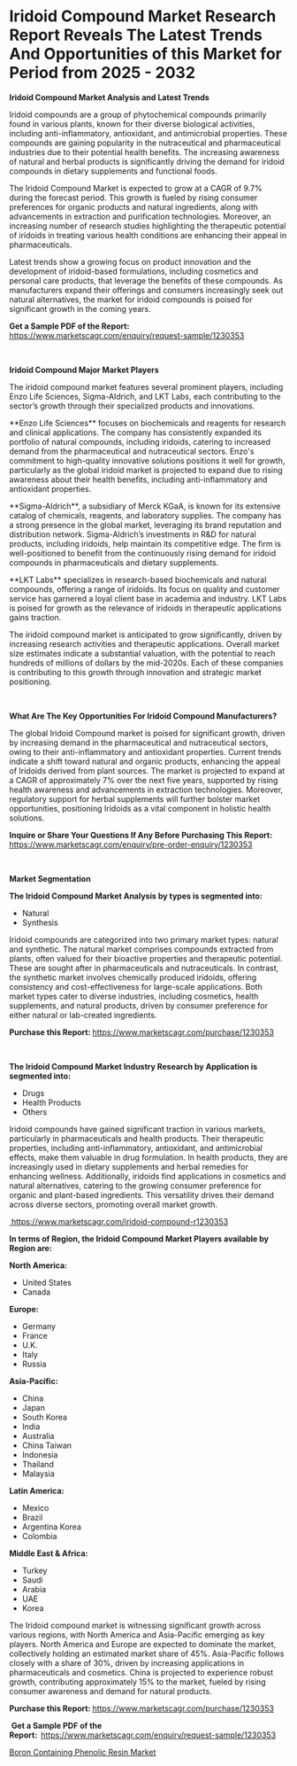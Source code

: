 <p><h1>Iridoid Compound Market Research Report Reveals The Latest Trends And Opportunities of this Market for Period from 2025 - 2032</h1></p><p><strong>Iridoid Compound Market Analysis and Latest Trends</strong></p>
<p><p>Iridoid compounds are a group of phytochemical compounds primarily found in various plants, known for their diverse biological activities, including anti-inflammatory, antioxidant, and antimicrobial properties. These compounds are gaining popularity in the nutraceutical and pharmaceutical industries due to their potential health benefits. The increasing awareness of natural and herbal products is significantly driving the demand for iridoid compounds in dietary supplements and functional foods.</p><p>The Iridoid Compound Market is expected to grow at a CAGR of 9.7% during the forecast period. This growth is fueled by rising consumer preferences for organic products and natural ingredients, along with advancements in extraction and purification technologies. Moreover, an increasing number of research studies highlighting the therapeutic potential of iridoids in treating various health conditions are enhancing their appeal in pharmaceuticals.</p><p>Latest trends show a growing focus on product innovation and the development of iridoid-based formulations, including cosmetics and personal care products, that leverage the benefits of these compounds. As manufacturers expand their offerings and consumers increasingly seek out natural alternatives, the market for iridoid compounds is poised for significant growth in the coming years.</p></p>
<p><strong>Get a Sample PDF of the Report:&nbsp;</strong> <a href="https://www.marketscagr.com/enquiry/request-sample/1230353?utm_campaign=2003&utm_medium=2&utm_source=Github&utm_content=ia&utm_term=03022025&utm_id=iridoid-compound">https://www.marketscagr.com/enquiry/request-sample/1230353</a></p>
<p>&nbsp;</p>
<p><strong>Iridoid Compound Major Market Players</strong></p>
<p><p>The iridoid compound market features several prominent players, including Enzo Life Sciences, Sigma-Aldrich, and LKT Labs, each contributing to the sector’s growth through their specialized products and innovations.</p><p>**Enzo Life Sciences** focuses on biochemicals and reagents for research and clinical applications. The company has consistently expanded its portfolio of natural compounds, including iridoids, catering to increased demand from the pharmaceutical and nutraceutical sectors. Enzo's commitment to high-quality innovative solutions positions it well for growth, particularly as the global iridoid market is projected to expand due to rising awareness about their health benefits, including anti-inflammatory and antioxidant properties.</p><p>**Sigma-Aldrich**, a subsidiary of Merck KGaA, is known for its extensive catalog of chemicals, reagents, and laboratory supplies. The company has a strong presence in the global market, leveraging its brand reputation and distribution network. Sigma-Aldrich’s investments in R&D for natural products, including iridoids, help maintain its competitive edge. The firm is well-positioned to benefit from the continuously rising demand for iridoid compounds in pharmaceuticals and dietary supplements.</p><p>**LKT Labs** specializes in research-based biochemicals and natural compounds, offering a range of iridoids. Its focus on quality and customer service has garnered a loyal client base in academia and industry. LKT Labs is poised for growth as the relevance of iridoids in therapeutic applications gains traction.</p><p>The iridoid compound market is anticipated to grow significantly, driven by increasing research activities and therapeutic applications. Overall market size estimates indicate a substantial valuation, with the potential to reach hundreds of millions of dollars by the mid-2020s. Each of these companies is contributing to this growth through innovation and strategic market positioning.</p></p>
<p>&nbsp;</p>
<p><strong>What Are The Key Opportunities For Iridoid Compound Manufacturers?</strong></p>
<p><p>The global Iridoid Compound market is poised for significant growth, driven by increasing demand in the pharmaceutical and nutraceutical sectors, owing to their anti-inflammatory and antioxidant properties. Current trends indicate a shift toward natural and organic products, enhancing the appeal of Iridoids derived from plant sources. The market is projected to expand at a CAGR of approximately 7% over the next five years, supported by rising health awareness and advancements in extraction technologies. Moreover, regulatory support for herbal supplements will further bolster market opportunities, positioning Iridoids as a vital component in holistic health solutions.</p></p>
<p><strong>Inquire or Share Your Questions If Any Before Purchasing This Report:</strong> <a href="https://www.marketscagr.com/enquiry/pre-order-enquiry/1230353?utm_campaign=2003&utm_medium=2&utm_source=Github&utm_content=ia&utm_term=03022025&utm_id=iridoid-compound">https://www.marketscagr.com/enquiry/pre-order-enquiry/1230353</a></p>
<p>&nbsp;</p>
<p><strong>Market Segmentation</strong></p>
<p><strong>The Iridoid Compound Market Analysis by types is segmented into:</strong></p>
<p><ul><li>Natural</li><li>Synthesis</li></ul></p>
<p><p>Iridoid compounds are categorized into two primary market types: natural and synthetic. The natural market comprises compounds extracted from plants, often valued for their bioactive properties and therapeutic potential. These are sought after in pharmaceuticals and nutraceuticals. In contrast, the synthetic market involves chemically produced iridoids, offering consistency and cost-effectiveness for large-scale applications. Both market types cater to diverse industries, including cosmetics, health supplements, and natural products, driven by consumer preference for either natural or lab-created ingredients.</p></p>
<p><strong>Purchase this Report:&nbsp;</strong><a href="https://www.marketscagr.com/purchase/1230353?utm_campaign=2003&utm_medium=2&utm_source=Github&utm_content=ia&utm_term=03022025&utm_id=iridoid-compound">https://www.marketscagr.com/purchase/1230353</a></p>
<p>&nbsp;</p>
<p><strong>The Iridoid Compound Market Industry Research by Application is segmented into:</strong></p>
<p><ul><li>Drugs</li><li>Health Products</li><li>Others</li></ul></p>
<p><p>Iridoid compounds have gained significant traction in various markets, particularly in pharmaceuticals and health products. Their therapeutic properties, including anti-inflammatory, antioxidant, and antimicrobial effects, make them valuable in drug formulation. In health products, they are increasingly used in dietary supplements and herbal remedies for enhancing wellness. Additionally, iridoids find applications in cosmetics and natural alternatives, catering to the growing consumer preference for organic and plant-based ingredients. This versatility drives their demand across diverse sectors, promoting overall market growth.</p></p>
<p><a href="https://www.marketscagr.com/iridoid-compound-r1230353?utm_campaign=2003&utm_medium=2&utm_source=Github&utm_content=ia&utm_term=03022025&utm_id=iridoid-compound">&nbsp;https://www.marketscagr.com/iridoid-compound-r1230353</a></p>
<p><strong>In terms of Region, the Iridoid Compound Market Players available by Region are:</strong></p>
<p>
    <p> <strong> North America: </strong>
        <ul>
            <li>United States</li>
            <li>Canada</li>
        </ul>
        </p> 
    <p> <strong> Europe: </strong>
        <ul>
            <li>Germany</li>
            <li>France</li>
            <li>U.K.</li>
            <li>Italy</li>
            <li>Russia</li>
        </ul>
        </p> 
    <p> <strong> Asia-Pacific: </strong>
        <ul>
            <li>China</li>
            <li>Japan</li>
            <li>South Korea</li>
            <li>India</li>
            <li>Australia</li>
            <li>China Taiwan</li>
            <li>Indonesia</li>
            <li>Thailand</li>
            <li>Malaysia</li>
        </ul>
        </p> 
    <p> <strong> Latin America: </strong>
        <ul>
            <li>Mexico</li>
            <li>Brazil</li>
            <li>Argentina Korea</li>
            <li>Colombia</li>
        </ul>
        </p> 
    <p> <strong> Middle East & Africa: </strong>
        <ul>
            <li>Turkey</li>
            <li>Saudi</li>
            <li>Arabia</li>
            <li>UAE</li>
            <li>Korea</li>
        </ul>
    </p>
    </p>
<p><p>The Iridoid compound market is witnessing significant growth across various regions, with North America and Asia-Pacific emerging as key players. North America and Europe are expected to dominate the market, collectively holding an estimated market share of 45%. Asia-Pacific follows closely with a share of 30%, driven by increasing applications in pharmaceuticals and cosmetics. China is projected to experience robust growth, contributing approximately 15% to the market, fueled by rising consumer awareness and demand for natural products.</p></p>
<p><strong>Purchase this Report: </strong><a href="https://www.marketscagr.com/purchase/1230353?utm_campaign=2003&utm_medium=2&utm_source=Github&utm_content=ia&utm_term=03022025&utm_id=iridoid-compound">https://www.marketscagr.com/purchase/1230353</a></p>
<p>&nbsp;<strong>Get a Sample PDF of the Report:&nbsp;&nbsp;</strong><a href="https://www.marketscagr.com/enquiry/request-sample/1230353?utm_campaign=2003&utm_medium=2&utm_source=Github&utm_content=ia&utm_term=03022025&utm_id=iridoid-compound">https://www.marketscagr.com/enquiry/request-sample/1230353</a></p>
<p><strong></strong></p>
<p><p><a href="https://github.com/mauripalmi/Market-Research-Report-List-6/blob/main/boron-containing-phenolic-resin-market.md?utm_campaign=2003&utm_medium=2&utm_source=Github&utm_content=ia&utm_term=03022025&utm_id=iridoid-compound">Boron Containing Phenolic Resin Market</a></p></p>